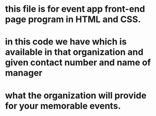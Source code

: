 # this file is for event app front-end page program in HTML and CSS.
# in this code we have which is available in that organization and given contact number and name of manager
# what the organization will provide for your memorable events.
